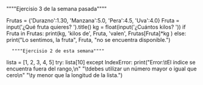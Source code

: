 """"Ejercisio 3 de la semana pasada""""
     
Frutas = {'Durazno':1.30, 'Manzana':5.0, 'Pera':4.5, 'Uva':4.0}
Fruta = input('¿Qué fruta quieres? ').title()
kg = float(input('¿Cuántos kilos? '))
if Fruta in Frutas:
    print(kg, 'kilos de', Fruta, 'valen', Frutas[Fruta]*kg )
else: 
    print("Lo sentimos, la fruta", Fruta, "no se encuentra disponible.")
    
    
    
      """"Ejercisio 2 de esta semana""""


lista = [1, 2, 3, 4, 5]
try:
    lista[10]
except IndexError:
    print("Error:\tEl índice se encuentra fuera del rango,\n"
          "\tdebes utilizar un número mayor o igual que cero\n"
          "\ty menor que la longitud de la lista.")
